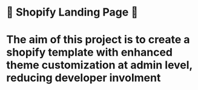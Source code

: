# :wave: Shopify Landing Page :wave:

# The aim of this project is to create a shopify template with enhanced theme customization at admin level, reducing developer involment
